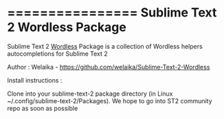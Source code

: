 ================
Sublime Text 2 Wordless Package
================

Sublime Text 2 [Wordless](https://github.com/welaika/wordless) Package is a collection of Wordless helpers autocompletions for Sublime Text 2

Author : Welaika - https://github.com/welaika/Sublime-Text-2-Wordless

Install instructions :

Clone into your sublime-text-2 package directory (in Linux ~/.config/sublime-text-2/Packages). We hope to go into ST2 community repo as soon as possible
